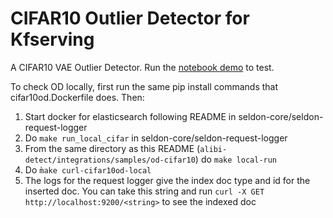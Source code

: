 # CIFAR10 Outlier Detector for Kfserving

A CIFAR10 VAE Outlier Detector. Run the [notebook demo](cifar10_outlier.ipynb) to test.

To check OD locally, first run the same pip install commands that cifar10od.Dockerfile does. Then:

1) Start docker for elasticsearch following README in seldon-core/seldon-request-logger
2) Do `make run_local_cifar` in seldon-core/seldon-request-logger
3) From the same directory as this README (`alibi-detect/integrations/samples/od-cifar10`) do `make local-run`
4) Do `m̀ake curl-cifar10od-local`
5) The logs for the request logger give the index doc type and id for the inserted doc. You can take this string and run `curl -X GET http://localhost:9200/<string>` to see the indexed doc